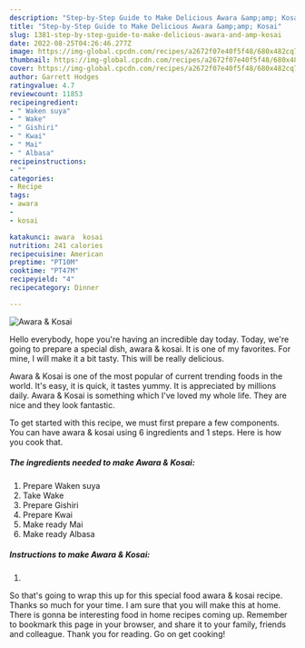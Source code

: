 ```yaml
---
description: "Step-by-Step Guide to Make Delicious Awara &amp;amp; Kosai"
title: "Step-by-Step Guide to Make Delicious Awara &amp;amp; Kosai"
slug: 1381-step-by-step-guide-to-make-delicious-awara-and-amp-kosai
date: 2022-08-25T04:26:46.277Z
image: https://img-global.cpcdn.com/recipes/a2672f07e40f5f48/680x482cq70/awara-kosai-recipe-main-photo.jpg
thumbnail: https://img-global.cpcdn.com/recipes/a2672f07e40f5f48/680x482cq70/awara-kosai-recipe-main-photo.jpg
cover: https://img-global.cpcdn.com/recipes/a2672f07e40f5f48/680x482cq70/awara-kosai-recipe-main-photo.jpg
author: Garrett Hodges
ratingvalue: 4.7
reviewcount: 11853
recipeingredient:
- " Waken suya"
- " Wake"
- " Gishiri"
- " Kwai"
- " Mai"
- " Albasa"
recipeinstructions:
- ""
categories:
- Recipe
tags:
- awara
- 
- kosai

katakunci: awara  kosai 
nutrition: 241 calories
recipecuisine: American
preptime: "PT10M"
cooktime: "PT47M"
recipeyield: "4"
recipecategory: Dinner

---
```



![Awara &amp; Kosai](https://img-global.cpcdn.com/recipes/a2672f07e40f5f48/680x482cq70/awara-kosai-recipe-main-photo.jpg)

Hello everybody, hope you're having an incredible day today. Today, we're going to prepare a special dish, awara &amp; kosai. It is one of my favorites. For mine, I will make it a bit tasty. This will be really delicious.

Awara &amp; Kosai is one of the most popular of current trending foods in the world. It's easy, it is quick, it tastes yummy. It is appreciated by millions daily. Awara &amp; Kosai is something which I've loved my whole life. They are nice and they look fantastic.




To get started with this recipe, we must first prepare a few components. You can have awara &amp; kosai using 6 ingredients and 1 steps. Here is how you cook that.

<!--inarticleads1-->

##### The ingredients needed to make Awara &amp; Kosai:

1. Prepare  Waken suya
1. Take  Wake
1. Prepare  Gishiri
1. Prepare  Kwai
1. Make ready  Mai
1. Make ready  Albasa




<!--inarticleads2-->

##### Instructions to make Awara &amp; Kosai:

1. 




So that's going to wrap this up for this special food awara &amp; kosai recipe. Thanks so much for your time. I am sure that you will make this at home. There is gonna be interesting food in home recipes coming up. Remember to bookmark this page in your browser, and share it to your family, friends and colleague. Thank you for reading. Go on get cooking!
